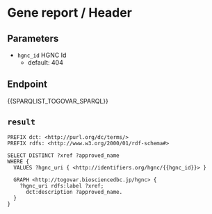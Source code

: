 # Gene report / Header

## Parameters

* `hgnc_id` HGNC Id
  * default: 404

## Endpoint

{{SPARQLIST_TOGOVAR_SPARQL}}

## `result`

```sparql
PREFIX dct: <http://purl.org/dc/terms/>
PREFIX rdfs: <http://www.w3.org/2000/01/rdf-schema#>

SELECT DISTINCT ?xref ?approved_name
WHERE {
  VALUES ?hgnc_uri { <http://identifiers.org/hgnc/{{hgnc_id}}> }

  GRAPH <http://togovar.biosciencedbc.jp/hgnc> {
    ?hgnc_uri rdfs:label ?xref;
      dct:description ?approved_name.
  }
}
```
